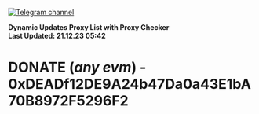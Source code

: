 [![Telegram channel](https://img.shields.io/endpoint?url=https://runkit.io/damiankrawczyk/telegram-badge/branches/master?url=https://t.me/n4z4v0d)](https://t.me/n4z4v0d) 

**Dynamic Updates Proxy List with Proxy Checker**  
**Last Updated: 21.12.23 05:42**

# DONATE (_any evm_) - 0xDEADf12DE9A24b47Da0a43E1bA70B8972F5296F2
